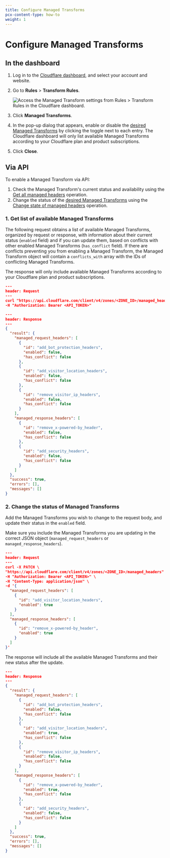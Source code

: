 ```yaml
---
title: Configure Managed Transforms
pcx-content-type: how-to
weight: 1
---
```


# Configure Managed Transforms

## In the dashboard

1. Log in to the [Cloudflare dashboard](https://dash.cloudflare.com/), and select your account and website.

2. Go to **Rules** > **Transform Rules**.

    ![Access the Managed Transform settings from Rules > Transform Rules in the Cloudflare dashboard.](/rules/static/transform/managed-transforms-card.png)

3. Click **Managed Transforms**.

4. In the pop-up dialog that appears, enable or disable the [desired Managed Transforms](/rules/transform/managed-transforms/reference/) by clicking the toggle next to each entry. The Cloudflare dashboard will only list available Managed Transforms according to your Cloudflare plan and product subscriptions.

5. Click **Close**.

## Via API

To enable a Managed Transform via API:

1. Check the Managed Transform's current status and availability using the [Get all managed headers](https://api.cloudflare.com/#managed-headers-api-list-all-managed-headers) operation.
2. Change the status of the [desired Managed Transforms](/rules/transform/managed-transforms/reference/) using the [Change state of managed headers](https://api.cloudflare.com/#managed-headers-api-change-state-of-managed-headers) operation.

### 1. Get list of available Managed Transforms

The following request obtains a list of available Managed Transforms, organized by request or response, with information about their current status (`enabled` field) and if you can update them, based on conflicts with other enabled Managed Transforms (`has_conflict` field). If there are conflicts preventing you from enabling a Managed Transform, the Managed Transform object will contain a `conflicts_with` array with the IDs of conflicting Managed Transforms.

The response will only include available Managed Transforms according to your Cloudflare plan and product subscriptions.

```json
---
header: Request
---
curl "https://api.cloudflare.com/client/v4/zones/<ZONE_ID>/managed_headers" \
-H "Authorization: Bearer <API_TOKEN>"
```

```json
---
header: Response
---
{
  "result": {
    "managed_request_headers": [
      {
        "id": "add_bot_protection_headers",
        "enabled": false,
        "has_conflict": false
      },
      {
        "id": "add_visitor_location_headers",
        "enabled": false,
        "has_conflict": false
      },
      {
        "id": "remove_visitor_ip_headers",
        "enabled": false,
        "has_conflict": false
      }
    ],
    "managed_response_headers": [
      {
        "id": "remove_x-powered-by_header",
        "enabled": false,
        "has_conflict": false
      },
      {
        "id": "add_security_headers",
        "enabled": false,
        "has_conflict": false
      }
    ]
  },
  "success": true,
  "errors": [],
  "messages": []
}
```

### 2. Change the status of Managed Transforms

Add the Managed Transforms you wish to change to the request body, and update their status in the `enabled` field.

Make sure you include the Managed Transforms you are updating in the correct JSON object (`managed_request_headers` or `managed_response_headers`).

```json
---
header: Request
---
curl -X PATCH \
"https://api.cloudflare.com/client/v4/zones/<ZONE_ID>/managed_headers" \
-H "Authorization: Bearer <API_TOKEN>" \
-H "Content-Type: application/json" \
-d '{
  "managed_request_headers": [
    {
      "id": "add_visitor_location_headers",
      "enabled": true
    }
  ],
  "managed_response_headers": [
    {
      "id": "remove_x-powered-by_header",
      "enabled": true
    }
  ]
}'
```

The response will include all the available Managed Transforms and their new status after the update.

```json
---
header: Response
---
{
  "result": {
    "managed_request_headers": [
      {
        "id": "add_bot_protection_headers",
        "enabled": false,
        "has_conflict": false
      },
      {
        "id": "add_visitor_location_headers",
        "enabled": true,
        "has_conflict": false
      },
      {
        "id": "remove_visitor_ip_headers",
        "enabled": false,
        "has_conflict": false
      }
    ],
    "managed_response_headers": [
      {
        "id": "remove_x-powered-by_header",
        "enabled": true,
        "has_conflict": false
      },
      {
        "id": "add_security_headers",
        "enabled": false,
        "has_conflict": false
      }
    ]
  },
  "success": true,
  "errors": [],
  "messages": []
}
```
